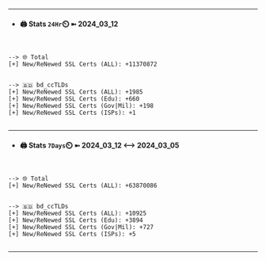 

---
- #### 🖨️ **Stats** `24Hr`⏲️ ➼ 2024_03_12
```console


--> 🌐 Total
[+] New/ReNewed SSL Certs (ALL): +11370872


--> 🇧🇩 bd_ccTLDs
[+] New/ReNewed SSL Certs (ALL): +1985
[+] New/ReNewed SSL Certs (Edu): +660
[+] New/ReNewed SSL Certs (Gov|Mil): +198
[+] New/ReNewed SSL Certs (ISPs): +1


```

---
- #### 🖨️ **Stats** `7Days`⏲️ ➼ 2024_03_12 <--> 2024_03_05
```console


--> 🌐 Total
[+] New/ReNewed SSL Certs (ALL): +63870086


--> 🇧🇩 bd_ccTLDs
[+] New/ReNewed SSL Certs (ALL): +10925
[+] New/ReNewed SSL Certs (Edu): +3894
[+] New/ReNewed SSL Certs (Gov|Mil): +727
[+] New/ReNewed SSL Certs (ISPs): +5


```

---

